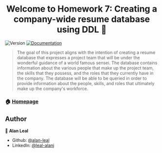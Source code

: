 <h1 align="center">Welcome to Homework 7: Creating a company-wide resume database using DDL 👋</h1>
<p>
  <img alt="Version" src="https://img.shields.io/badge/version-1.0-blue.svg?cacheSeconds=2592000" />
  <a href="hw7/hw7.html" target="_blank">
    <img alt="Documentation" src="https://img.shields.io/badge/documentation-yes-brightgreen.svg" />
  </a>
</p>

> The goal of this project aligns with the intention of creating a resume database that expresses a project team that will be under the wonderful guidance of a world famous sensei. The database contains information about the various people that make up the project team, the skills that they possess, and the roles that they currently have in the company. The database will be able to be queried in order to provide information about the people, skills, and roles that ultimately make up the company's workforce.

### 🏠 [Homepage](https://github.com/cmsc-vcu/cmsc508-fa2023-hw7-alan-leal/tree/main#readme)

## Author

👤 **Alan Leal**

* Github: [@alan-leal](https://github.com/alan-leal)
* LinkedIn: [@leal-alanj](https://linkedin.com/in/leal-alanj)